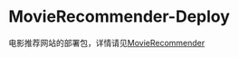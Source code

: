 # MovieRecommender-Deploy
电影推荐网站的部署包，详情请见[MovieRecommender](https://github.com/yfoaix/MovieRecommender) 
